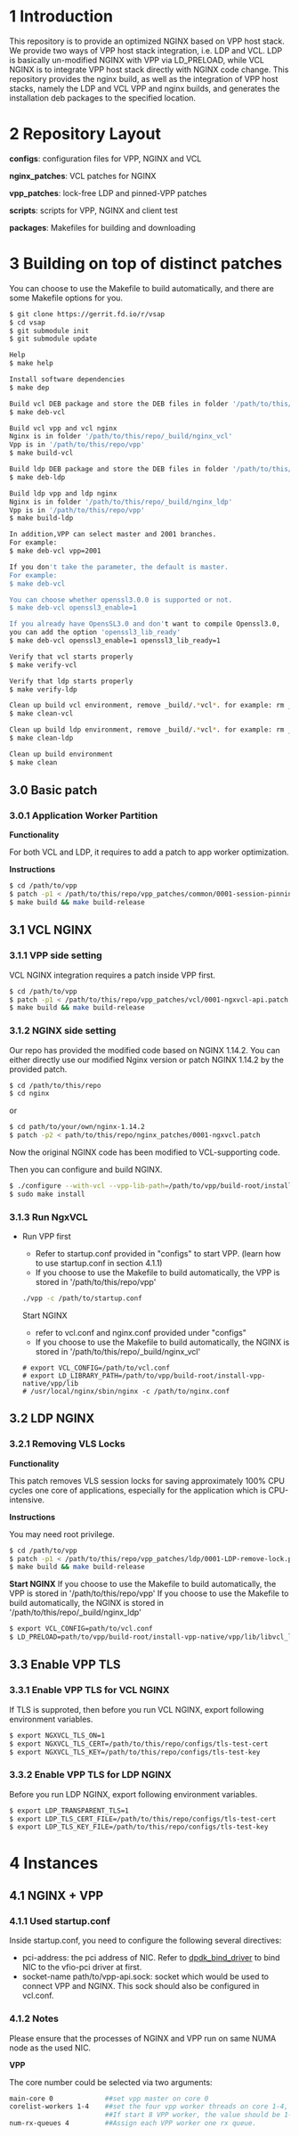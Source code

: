 # 1 Introduction
This repository is to provide an optimized NGINX based on VPP host stack.
We provide two ways of VPP host stack integration, i.e. LDP and VCL.
LDP is basically un-modified NGINX with VPP via LD_PRELOAD, while VCL NGINX is
to integrate VPP host stack directly with NGINX code change.
This repository provides the nginx build, as well as the integration of
VPP host stacks, namely the LDP and VCL VPP and nginx builds, and generates
the installation deb packages to the specified location.

# 2 Repository Layout
**configs**: configuration files for VPP, NGINX and VCL

**nginx_patches**: VCL patches for NGINX

**vpp_patches**: lock-free LDP and pinned-VPP patches

**scripts**: scripts for VPP, NGINX and client test

**packages**: Makefiles for building and downloading

# 3 Building on top of distinct patches

You can choose to use the Makefile to build automatically, and there are some Makefile options for you.

```bash
$ git clone https://gerrit.fd.io/r/vsap
$ cd vsap
$ git submodule init
$ git submodule update

Help
$ make help

Install software dependencies
$ make dep

Build vcl DEB package and store the DEB files in folder '/path/to/this/repo/deb-vcl'
$ make deb-vcl

Build vcl vpp and vcl nginx
Nginx is in folder '/path/to/this/repo/_build/nginx_vcl'
Vpp is in '/path/to/this/repo/vpp'
$ make build-vcl

Build ldp DEB package and store the DEB files in folder '/path/to/this/repo/deb-ldp'
$ make deb-ldp

Build ldp vpp and ldp nginx
Nginx is in folder '/path/to/this/repo/_build/nginx_ldp'
Vpp is in '/path/to/this/repo/vpp'
$ make build-ldp

In addition,VPP can select master and 2001 branches.
For example:
$ make deb-vcl vpp=2001

If you don't take the parameter, the default is master.
For example:
$ make deb-vcl

You can choose whether openssl3.0.0 is supported or not.
$ make deb-vcl openssl3_enable=1

If you already have OpensSL3.0 and don't want to compile Openssl3.0,
you can add the option 'openssl3_lib_ready'
$ make deb-vcl openssl3_enable=1 openssl3_lib_ready=1

Verify that vcl starts properly
$ make verify-vcl

Verify that ldp starts properly
$ make verify-ldp

Clean up build vcl environment, remove _build/.*vcl*. for example: rm _build/.vpp_vcl.build.ok and so on
$ make clean-vcl

Clean up build ldp environment, remove _build/.*vcl*. for example: rm _build/.vpp_ldp.build.ok and so on
$ make clean-ldp

Clean up build environment
$ make clean
```

## 3.0 Basic patch

### 3.0.1 Application Worker Partition
**Functionality**

For both VCL and LDP, it requires to add a patch to app worker optimization.

**Instructions**

```bash
$ cd /path/to/vpp
$ patch -p1 < /path/to/this/repo/vpp_patches/common/0001-session-pinning.patch
$ make build && make build-release
```

## 3.1 VCL NGINX

### 3.1.1 VPP side setting
VCL NGINX integration requires a patch inside VPP first.

```bash
$ cd /path/to/vpp
$ patch -p1 < /path/to/this/repo/vpp_patches/vcl/0001-ngxvcl-api.patch
$ make build && make build-release
```

### 3.1.2 NGINX side setting

Our repo has provided the modified code based on NGINX 1.14.2. You can either directly use our modified Nginx version or patch NGINX 1.14.2 by the provided patch.

```bash
$ cd /path/to/this/repo
$ cd nginx
```

or

```bash
$ cd path/to/your/own/nginx-1.14.2
$ patch -p2 < path/to/this/repo/nginx_patches/0001-ngxvcl.patch
```

Now the original NGINX code has been modified to VCL-supporting code.

Then you can configure and build NGINX.

```bash
$ ./configure --with-vcl --vpp-lib-path=/path/to/vpp/build-root/install-vpp-native/vpp/lib --vpp-src-path=/path/to/vpp/src
$ sudo make install
```

### 3.1.3 Run NgxVCL
- Run VPP first

  - Refer to startup.conf provided in "configs" to start VPP. (learn how to use startup.conf in section 4.1.1)
  - If you choose to use the Makefile to build automatically, the VPP is stored in '/path/to/this/repo/vpp'

  ```bash
  ./vpp -c /path/to/startup.conf
  ```

  Start NGINX

  - refer to vcl.conf and nginx.conf provided under "configs"
  - If you choose to use the Makefile to build automatically, the NGINX is stored in '/path/to/this/repo/_build/nginx_vcl'

  ```
  # export VCL_CONFIG=/path/to/vcl.conf
  # export LD_LIBRARY_PATH=/path/to/vpp/build-root/install-vpp-native/vpp/lib
  # /usr/local/nginx/sbin/nginx -c /path/to/nginx.conf
  ```

## 3.2 LDP NGINX

### 3.2.1 Removing VLS Locks
**Functionality**

This patch removes VLS session locks for saving approximately 100% CPU cycles one core of applications, especially for the application which is CPU-intensive.

**Instructions**

You may need root privilege.

```bash
$ cd /path/to/vpp
$ patch -p1 < /path/to/this/repo/vpp_patches/ldp/0001-LDP-remove-lock.patch
$ make build && make build-release
```
**Start NGINX**
If you choose to use the Makefile to build automatically, the VPP is stored in '/path/to/this/repo/vpp'
If you choose to use the Makefile to build automatically, the NGINX is stored in '/path/to/this/repo/_build/nginx_ldp'

```bash
$ export VCL_CONFIG=path/to/vcl.conf
$ LD_PRELOAD=path/to/vpp/build-root/install-vpp-native/vpp/lib/libvcl_ldpreload.so /usr/local/nginx/sbin/nginx -c path/to/nginx.conf
```

## 3.3 Enable VPP TLS

### 3.3.1 Enable VPP TLS for VCL NGINX
If TLS is supproted, then before you run VCL NGINX, export following environment variables.

```bash
$ export NGXVCL_TLS_ON=1
$ export NGXVCL_TLS_CERT=/path/to/this/repo/configs/tls-test-cert
$ export NGXVCL_TLS_KEY=/path/to/this/repo/configs/tls-test-key
```

### 3.3.2 Enable VPP TLS for LDP NGINX

Before you run LDP NGINX, export following environment variables.

```bash
$ export LDP_TRANSPARENT_TLS=1
$ export LDP_TLS_CERT_FILE=/path/to/this/repo/configs/tls-test-cert
$ export LDP_TLS_KEY_FILE=/path/to/this/repo/configs/tls-test-key
```

# 4 Instances

## 4.1 NGINX + VPP

### 4.1.1 Used startup.conf
Inside startup.conf, you need to configure the following several directives:
- pci-address: the pci address of NIC. Refer to [dpdk_bind_driver](http://doc.dpdk.org/guides/linux_gsg/linux_drivers.html) to bind NIC to the vfio-pci driver at first.
- socket-name path/to/vpp-api.sock: socket which would be used to connect VPP and NGINX. This sock should also be configured in vcl.conf.

### 4.1.2 Notes
Please ensure that the processes of NGINX and VPP run on same NUMA node as the used NIC.

**VPP**

The core number could be selected via two arguments:

```bash
main-core 0             ##set vpp master on core 0
corelist-workers 1-4    ##set the four vpp worker threads on core 1-4,
                        ##If start 8 VPP worker, the value should be 1-8 or x-(x+7)
num-rx-queues 4         ##Assign each VPP worker one rx queue.
```


